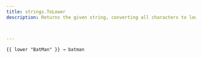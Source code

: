 ```yaml
---
title: strings.ToLower
description: Returns the given string, converting all characters to lowercase.



---
```


```go-html-template
{{ lower "BatMan" }} → batman
```
